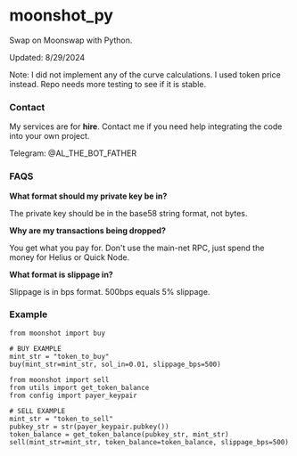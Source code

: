 # moonshot_py 

Swap on Moonswap with Python. 

Updated: 8/29/2024

Note: I did not implement any of the curve calculations. I used token price instead. Repo needs more testing to see if it is stable.

### Contact

My services are for **hire**. Contact me if you need help integrating the code into your own project. 

Telegram: @AL_THE_BOT_FATHER

### FAQS

**What format should my private key be in?** 

The private key should be in the base58 string format, not bytes. 

**Why are my transactions being dropped?** 

You get what you pay for. Don't use the main-net RPC, just spend the money for Helius or Quick Node.

**What format is slippage in?** 

Slippage is in bps format. 500bps equals 5% slippage. 

### Example

```
from moonshot import buy

# BUY EXAMPLE
mint_str = "token_to_buy"
buy(mint_str=mint_str, sol_in=0.01, slippage_bps=500)

```

```
from moonshot import sell
from utils import get_token_balance
from config import payer_keypair

# SELL EXAMPLE
mint_str = "token_to_sell"
pubkey_str = str(payer_keypair.pubkey())
token_balance = get_token_balance(pubkey_str, mint_str)
sell(mint_str=mint_str, token_balance=token_balance, slippage_bps=500)

```
